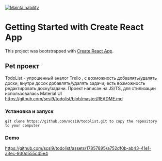 [![Maintainability](https://api.codeclimate.com/v1/badges/05ed4e342ad23922888b/maintainability)](https://codeclimate.com/github/scsi9/todolist/maintainability)

# Getting Started with Create React App

This project was bootstrapped with [Create React App](https://github.com/facebook/create-react-app).

## Pet проект
TodoList - упрошенный аналог Trello , с возможность добавлять/удалять доски, внутри досок добавлять/удалять задачи, есть возможность редактировать доску/задачи.
Проект написан на JS/TS, для стилизации использовалась Material UI https://github.com/scsi9/todolist/blob/master/README.md

### Установка и запуск

```
git clone https://github.com/scsi9/todolist.git to copy the repository to your computer
```

### Demo


https://github.com/scsi9/todolist/assets/17857895/a752df0b-ab43-41e1-a3ec-930d555c45e4


